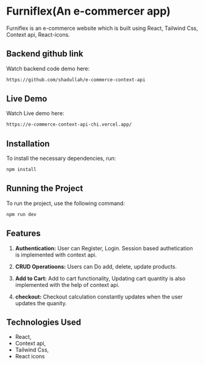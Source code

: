 # Furniflex(An e-commercer app)

Furniflex is an e-commerce website which is built using React, Tailwind Css, Context api, React-icons.

## Backend github link

Watch backend code demo here:

```bash
https://github.com/shadullah/e-commerce-context-api
```

## Live Demo

Watch Live demo here:

```bash
https://e-commerce-context-api-chi.vercel.app/
```

## Installation

To install the necessary dependencies, run:

```bash
npm install
```

## Running the Project

To run the project, use the following command:

```bash
npm run dev
```

## Features

1. **Authentication:** User can Register, Login. Session based authetication is implemented with context api.
2. **CRUD Operatioons:** Users can Do add, delete, update products.
3. **Add to Cart:** Add to cart functionality, Updating cart quantity is also implemented with the help of context api.

4. **checkout:** Checkout calculation constantly updates when the user updates the quanity.

## Technologies Used

- React,
- Context api,
- Tailwind Css,
- React icons
